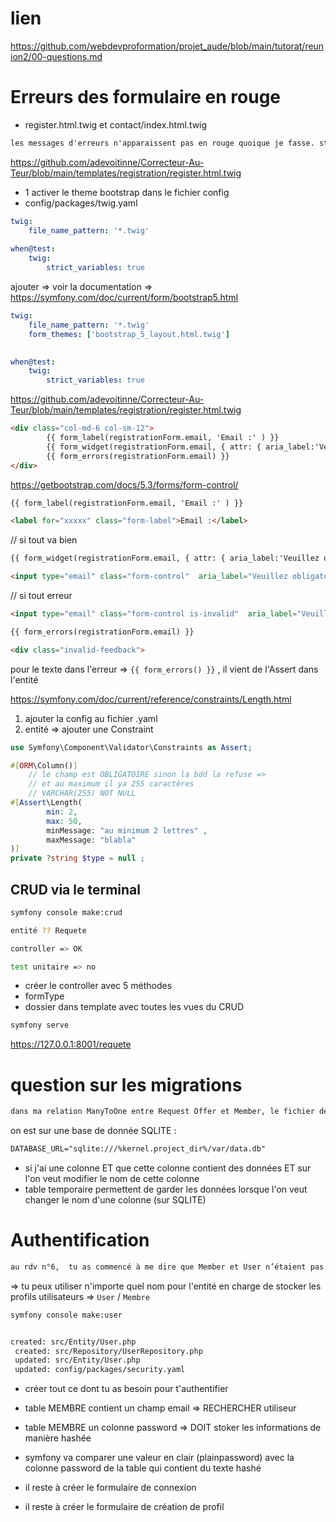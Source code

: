 # lien

<https://github.com/webdevproformation/projet_aude/blob/main/tutorat/reunion2/00-questions.md>


# Erreurs des formulaire en rouge

- register.html.twig et contact/index.html.twig

```txt
les messages d'erreurs n'apparaissent pas en rouge quoique je fasse. style: 'red' ou classe error-message avec la couleur fixée dans la feuille form.css =>l'attribut n'apparait pas sur la balise li créée.  code extrait du code du thème bootstrap_5_layout.html.twig'. 
```

<https://github.com/adevoitinne/Correcteur-Au-Teur/blob/main/templates/registration/register.html.twig>

- 1 activer le theme bootstrap dans le fichier config 
- config/packages/twig.yaml

```yaml
twig:
    file_name_pattern: '*.twig'
    
when@test:
    twig:
        strict_variables: true
```

ajouter => 
voir la documentation => <https://symfony.com/doc/current/form/bootstrap5.html>


```yaml
twig:
    file_name_pattern: '*.twig'
    form_themes: ['bootstrap_5_layout.html.twig']
    

when@test:
    twig:
        strict_variables: true
```

<https://github.com/adevoitinne/Correcteur-Au-Teur/blob/main/templates/registration/register.html.twig>


```html
<div class="col-md-6 col-sm-12">
        {{ form_label(registrationForm.email, 'Email :' ) }}
        {{ form_widget(registrationForm.email, { attr: { aria_label:'Veuillez obligatoirement saisir votre email'} }) }}
        {{ form_errors(registrationForm.email) }}
</div>
```

<https://getbootstrap.com/docs/5.3/forms/form-control/>

```html
{{ form_label(registrationForm.email, 'Email :' ) }}

<label for="xxxxx" class="form-label">Email :</label>
```

// si tout va bien 

```html
{{ form_widget(registrationForm.email, { attr: { aria_label:'Veuillez obligatoirement saisir votre email'} }) }}

<input type="email" class="form-control"  aria_label="Veuillez obligatoirement saisir votre email" id="xxxxx">
```

// si tout erreur 

```html
<input type="email" class="form-control is-invalid"  aria_label="Veuillez obligatoirement saisir votre email" id="xxxxx">

{{ form_errors(registrationForm.email) }}

<div class="invalid-feedback"> 
```   

pour le texte dans l'erreur => `{{ form_errors() }}` , il vient de l'Assert dans l'entité

<https://symfony.com/doc/current/reference/constraints/Length.html>

1. ajouter la config au fichier .yaml
2. entité => ajouter une Constraint 

```php
use Symfony\Component\Validator\Constraints as Assert;

#[ORM\Column()]
    // le champ est OBLIGATOIRE sinon la bdd la refuse =>
    // et au maximum il ya 255 caractères 
    // VARCHAR(255) NOT NULL 
#[Assert\Length(
        min: 2, 
        max: 50, 
        minMessage: "au minimum 2 lettres" , 
        maxMessage: "blabla"
)]
private ?string $type = null ;
```

## CRUD via le terminal 

```sh
symfony console make:crud

entité ?? Requete

controller => OK

test unitaire => no
```

- créer le controller avec 5 méthodes
- formType 
- dossier dans template avec toutes les vues du CRUD 

```sh
symfony serve
```

<https://127.0.0.1:8001/requete>



# question sur les migrations

```txt
dans ma relation ManyToOne entre Request Offer et Member, le fichier de migrations a créé une TEMPORARY TABLE. Je ne sais pas ce que cela veut dire. J’ai fait une erreur quelque part ?dans ma relation ManyToOne entre Request Offer et Member, le fichier de migrations a créé une TEMPORARY TABLE. Je ne sais pas ce que cela veut dire. J’ai fait une erreur quelque part ?
```

on est sur une base de donnée SQLITE :

```txt
DATABASE_URL="sqlite:///%kernel.project_dir%/var/data.db"
```

- si j'ai une colonne ET que cette colonne contient des données ET sur l'on veut modifier le nom de cette colonne 
- table temporaire permettent de garder les données lorsque l'on veut changer le nom d'une colonne (sur SQLITE)

# Authentification

```txt
au rdv n°6,  tu as commencé à me dire que Member et User n’étaient pas forcément la même chose, mais on a embrayé sur autre chose. Je ne dois pas créer une entité User à part pour l’authentiification, non ? 
```

=> tu peux utiliser n'importe quel nom pour l'entité en charge de stocker les profils utilisateurs => `User` / `Membre` 

```sh
symfony console make:user


created: src/Entity/User.php
 created: src/Repository/UserRepository.php
 updated: src/Entity/User.php
 updated: config/packages/security.yaml
```


- créer tout ce dont tu as besoin pour t'authentifier 
- table MEMBRE contient un champ email => RECHERCHER utiliseur
- table MEMBRE un colonne password => DOIT stoker les informations de manière hashée 
- symfony va comparer une valeur en clair (plainpassword) avec la colonne password de la table qui contient du texte hashé 



- il reste à créer le formulaire de connexion
- il reste à créer le formulaire de création de profil 


